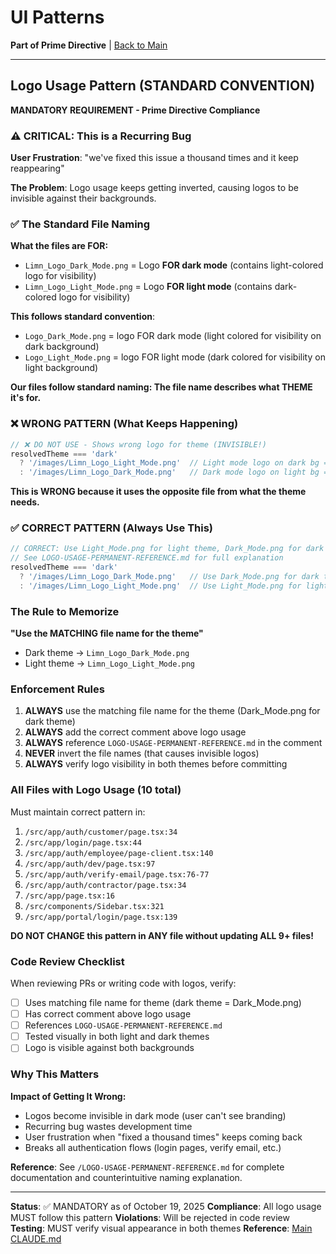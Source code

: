 # UI Patterns

**Part of Prime Directive** | [Back to Main](../CLAUDE.md)

---

## Logo Usage Pattern (STANDARD CONVENTION)

**MANDATORY REQUIREMENT - Prime Directive Compliance**

### ⚠️ CRITICAL: This is a Recurring Bug

**User Frustration**: "we've fixed this issue a thousand times and it keep reappearing"

**The Problem**: Logo usage keeps getting inverted, causing logos to be invisible against their backgrounds.

### ✅ The Standard File Naming

**What the files are FOR:**
- `Limn_Logo_Dark_Mode.png` = Logo **FOR dark mode** (contains light-colored logo for visibility)
- `Limn_Logo_Light_Mode.png` = Logo **FOR light mode** (contains dark-colored logo for visibility)

**This follows standard convention**:
- `Logo_Dark_Mode.png` = logo FOR dark mode (light colored for visibility on dark background)
- `Logo_Light_Mode.png` = logo FOR light mode (dark colored for visibility on light background)

**Our files follow standard naming: The file name describes what THEME it's for.**

### ❌ WRONG PATTERN (What Keeps Happening)

```typescript
// ❌ DO NOT USE - Shows wrong logo for theme (INVISIBLE!)
resolvedTheme === 'dark'
  ? '/images/Limn_Logo_Light_Mode.png'  // Light mode logo on dark bg = invisible
  : '/images/Limn_Logo_Dark_Mode.png'   // Dark mode logo on light bg = invisible
```

**This is WRONG because it uses the opposite file from what the theme needs.**

### ✅ CORRECT PATTERN (Always Use This)

```typescript
// CORRECT: Use Light_Mode.png for light theme, Dark_Mode.png for dark theme
// See LOGO-USAGE-PERMANENT-REFERENCE.md for full explanation
resolvedTheme === 'dark'
  ? '/images/Limn_Logo_Dark_Mode.png'   // Use Dark_Mode.png for dark theme
  : '/images/Limn_Logo_Light_Mode.png'  // Use Light_Mode.png for light theme
```

### The Rule to Memorize

**"Use the MATCHING file name for the theme"**
- Dark theme → `Limn_Logo_Dark_Mode.png`
- Light theme → `Limn_Logo_Light_Mode.png`

### Enforcement Rules

1. **ALWAYS** use the matching file name for the theme (Dark_Mode.png for dark theme)
2. **ALWAYS** add the correct comment above logo usage
3. **ALWAYS** reference `LOGO-USAGE-PERMANENT-REFERENCE.md` in the comment
4. **NEVER** invert the file names (that causes invisible logos)
5. **ALWAYS** verify logo visibility in both themes before committing

### All Files with Logo Usage (10 total)

Must maintain correct pattern in:
1. `/src/app/auth/customer/page.tsx:34`
2. `/src/app/login/page.tsx:44`
3. `/src/app/auth/employee/page-client.tsx:140`
4. `/src/app/auth/dev/page.tsx:97`
5. `/src/app/auth/verify-email/page.tsx:76-77`
6. `/src/app/auth/contractor/page.tsx:34`
7. `/src/app/page.tsx:16`
8. `/src/components/Sidebar.tsx:321`
9. `/src/app/portal/login/page.tsx:139`

**DO NOT CHANGE this pattern in ANY file without updating ALL 9+ files!**

### Code Review Checklist

When reviewing PRs or writing code with logos, verify:
- [ ] Uses matching file name for theme (dark theme = Dark_Mode.png)
- [ ] Has correct comment above logo usage
- [ ] References `LOGO-USAGE-PERMANENT-REFERENCE.md`
- [ ] Tested visually in both light and dark themes
- [ ] Logo is visible against both backgrounds

### Why This Matters

**Impact of Getting It Wrong:**
- Logos become invisible in dark mode (user can't see branding)
- Recurring bug wastes development time
- User frustration when "fixed a thousand times" keeps coming back
- Breaks all authentication flows (login pages, verify email, etc.)

**Reference**: See `/LOGO-USAGE-PERMANENT-REFERENCE.md` for complete documentation and counterintuitive naming explanation.

---

**Status**: ✅ MANDATORY as of October 19, 2025
**Compliance**: All logo usage MUST follow this pattern
**Violations**: Will be rejected in code review
**Testing**: MUST verify visual appearance in both themes
**Reference**: [Main CLAUDE.md](../CLAUDE.md)
